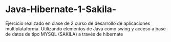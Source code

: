 # Java-Hibernate-1-Sakila-
Ejercicio realizado en clase de 2 curso de desarrollo de aplicaciones multiplataforma.
Utilizando elementos de Java como swing y acceso a base de datos de tipo MYSQL (SAKILA) a través de hibernate
